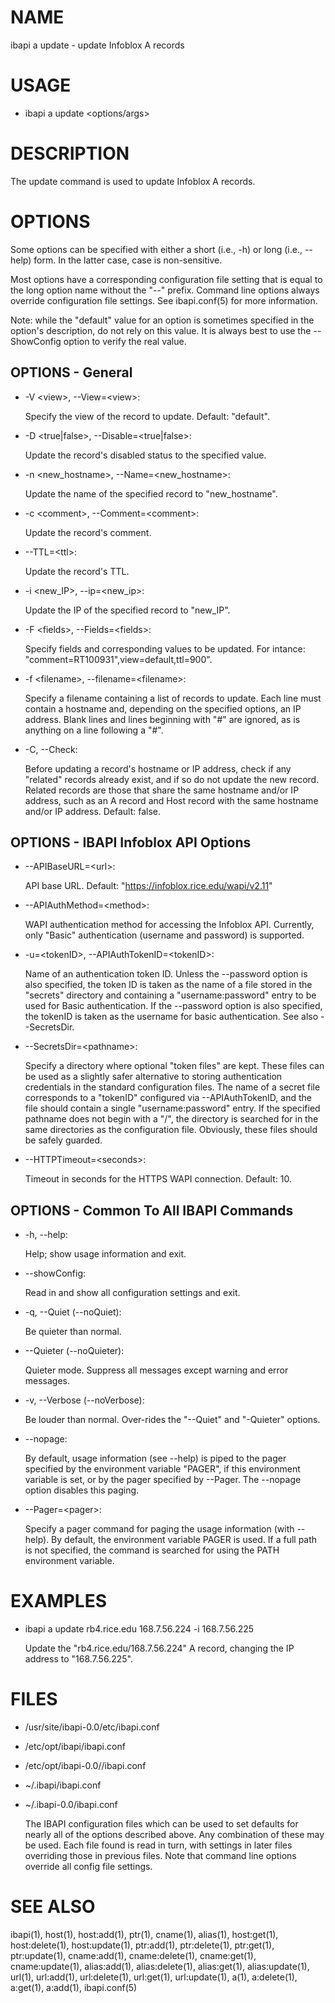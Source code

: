 # NAME

ibapi a update - update Infoblox A records

# USAGE

- ibapi a update &lt;options/args>

# DESCRIPTION

The update command is used to update Infoblox A records.

# OPTIONS

Some options can be specified with either a short (i.e., -h) or long
(i.e., --help) form.  In the latter case, case is non-sensitive.

Most options have a corresponding configuration file setting
that is equal to the long option name without the "--" prefix.
Command line options always override configuration file settings.
See ibapi.conf(5) for more information.

Note: while the "default" value for an option is sometimes specified in the option's
description, do not rely on this value.  It is always best to use the --ShowConfig
option to verify the real value.

## OPTIONS - General

- -V &lt;view>, --View=&lt;view>:

    Specify the view of the record to update.  Default: "default".

- -D &lt;true|false>, --Disable=&lt;true|false>:

    Update the record's disabled status to the specified value.

- -n &lt;new\_hostname>, --Name=&lt;new\_hostname>:

    Update the name of the specified record to "new\_hostname".

- -c &lt;comment>, --Comment=&lt;comment>:

    Update the record's comment.

- --TTL=&lt;ttl>:

    Update the record's TTL.

- -i &lt;new\_IP>, --ip=&lt;new\_ip>:

    Update the IP of the specified record to "new\_IP".

- -F &lt;fields>, --Fields=&lt;fields>:

    Specify fields and corresponding values to be updated.  For intance:
    "comment=RT100931",view=default,ttl=900".

- -f &lt;filename>, --filename=&lt;filename>:

    Specify a filename containing a list of records to update.
    Each line must contain a hostname and, depending on the specified options, an IP address.
    Blank lines and lines beginning with "#" are ignored, as is anything on a line
    following a "#".

- -C, --Check:

    Before updating a record's hostname or IP address, check if any "related" records
    already exist, and if so do not update the new record.
    Related records are those that share the same hostname and/or IP address, 
    such as an A record and Host record with the same hostname and/or IP address.
    Default: false.

## OPTIONS - IBAPI Infoblox API Options

- --APIBaseURL=&lt;url>:

    API base URL.
    Default: "https://infoblox.rice.edu/wapi/v2.11"

- --APIAuthMethod=&lt;method>:

    WAPI authentication method for accessing the Infoblox API.  Currently,
    only "Basic" authentication (username and password) is supported.

- -u=&lt;tokenID>, --APIAuthTokenID=&lt;tokenID>:

    Name of an authentication token ID.  Unless the --password option is also
    specified, the token ID is taken as the name of a file stored in the "secrets"
    directory and containing a "username:password" entry to be used for Basic
    authentication.
    If the --password option is also specified, the tokenID is taken as the 
    username for basic authentication.
    See also --SecretsDir.

- --SecretsDir=&lt;pathname>:

    Specify a directory where optional "token files" are kept.
    These files can be used as a slightly safer alternative to
    storing authentication credentials in the standard configuration files.
    The name of a secret file corresponds to a "tokenID" configured via --APIAuthTokenID,
    and the file should contain a single "username:password" entry.
    If the specified pathname does not begin with a "/", the directory is searched
    for in the same directories as the configuration file.
    Obviously, these files should be safely guarded.

- --HTTPTimeout=&lt;seconds>:

    Timeout in seconds for the HTTPS WAPI connection.  Default: 10.

## OPTIONS - Common To All IBAPI Commands

- -h, --help:

    Help; show usage information and exit.

- --showConfig:

    Read in and show all configuration settings and exit.

- -q, --Quiet (--noQuiet):

    Be quieter than normal.

- --Quieter (--noQuieter):

    Quieter mode.  Suppress all messages except warning and error messages.

- -v, --Verbose (--noVerbose):

    Be louder than normal. Over-rides the "--Quiet"  and "-Quieter" options.

- --nopage:

    By default, usage information (see --help) is piped to the pager specified
    by the environment variable "PAGER", if this environment variable is set,
    or by the pager specified by --Pager.
    The --nopage option disables this paging.

- --Pager=&lt;pager>:

    Specify a pager command for paging the usage information (with --help).  By default,
    the environment variable PAGER is used.  If a full path is not specified, the command
    is searched for using the PATH environment variable.

# EXAMPLES

- ibapi a update rb4.rice.edu 168.7.56.224 -i 168.7.56.225

    Update the "rb4.rice.edu/168.7.56.224" A record, changing the IP address 
    to "168.7.56.225".

# FILES

- /usr/site/ibapi-0.0/etc/ibapi.conf
- /etc/opt/ibapi/ibapi.conf
- /etc/opt/ibapi-0.0//ibapi.conf
- ~/.ibapi/ibapi.conf
- ~/.ibapi-0.0/ibapi.conf

    The IBAPI configuration files which can be used to
    set defaults for nearly all of the options described above.
    Any combination of these may be used.
    Each file found is read in turn, with settings in later files
    overriding those in previous files.  Note that command line
    options override all config file settings.

# SEE ALSO

ibapi(1),
host(1),
host:add(1),
ptr(1),
cname(1),
alias(1),
host:get(1),
host:delete(1),
host:update(1),
ptr:add(1),
ptr:delete(1),
ptr:get(1),
ptr:update(1),
cname:add(1),
cname:delete(1),
cname:get(1),
cname:update(1),
alias:add(1),
alias:delete(1),
alias:get(1),
alias:update(1),
url(1),
url:add(1),
url:delete(1),
url:get(1),
url:update(1),
a(1),
a:delete(1),
a:get(1),
a:add(1),
ibapi.conf(5)

